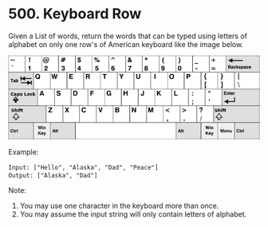 # 500. Keyboard Row

Given a List of words, return the words that can be typed using letters of alphabet on only one row's of American keyboard like the image below.

![keyboard](/picture/keyboard.png)

Example:
```
Input: ["Hello", "Alaska", "Dad", "Peace"]
Output: ["Alaska", "Dad"]
```

Note:

1. You may use one character in the keyboard more than once.
2. You may assume the input string will only contain letters of alphabet.